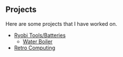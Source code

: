 ## Projects

Here are some projects that I have worked on.

* [Ryobi Tools/Batteries](ryobi_index.html)
  * [Water Boiler](ryobi_water_boiler.html)
* [Retro Computing](retro_computing.html)
